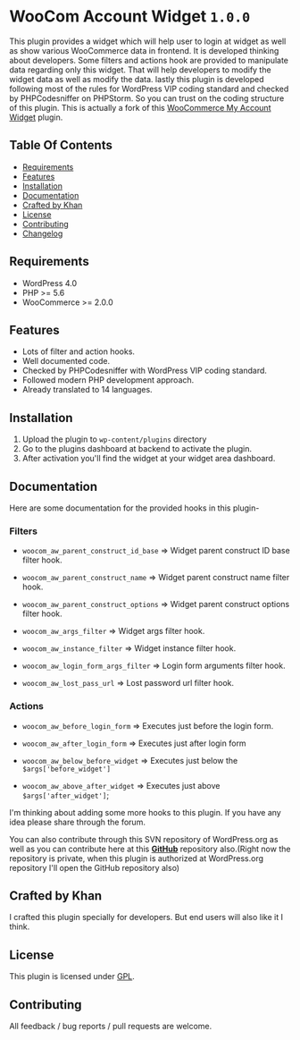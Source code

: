 # WooCom Account Widget `1.0.0`

This plugin provides a widget which will help user to login at widget as well as show various WooCommerce data in frontend. It is developed thinking about developers. Some filters and actions hook are provided to manipulate data regarding only this widget. That will help developers to modify the widget data as well as modify the data. lastly this plugin is developed following most of the rules for WordPress VIP coding standard and checked by PHPCodesniffer on PHPStorm. So you can trust on the coding structure of this plugin. This is actually a fork of this [WooCommerce My Account Widget](https://wordpress.org/plugins/woocommerce-my-account-widget/) plugin.

## Table Of Contents

* [Requirements](#requirements)
* [Features](#features)
* [Installation](#installation)
* [Documentation](#documentation)
* [Crafted by Khan](#crafted-by-khan)
* [License](#license)
* [Contributing](#contributing)
* [Changelog](#changelog)


## Requirements
* WordPress 4.0
* PHP >= 5.6
* WooCommerce >= 2.0.0

## Features
*   Lots of filter and action hooks.
*   Well documented code.
*   Checked by PHPCodesniffer with WordPress VIP coding standard.
*   Followed modern PHP development approach.
*   Already translated to 14 languages.

## Installation

1. Upload the plugin to `wp-content/plugins` directory
2. Go to the plugins dashboard at backend to activate the plugin.
3. After activation you\'ll find the widget at your widget area dashboard.

## Documentation
Here are some documentation for the provided hooks in this plugin-

### Filters

* `woocom_aw_parent_construct_id_base` => Widget parent construct ID base filter hook.

* `woocom_aw_parent_construct_name` => Widget parent construct name filter hook.

* `woocom_aw_parent_construct_options` => Widget parent construct options filter hook.

* `woocom_aw_args_filter` => Widget args filter hook.

* `woocom_aw_instance_filter` => Widget instance filter hook.

* `woocom_aw_login_form_args_filter` => Login form arguments filter hook.

* `woocom_aw_lost_pass_url` => Lost password url filter hook.

### Actions

* `woocom_aw_before_login_form` => Executes just before the login form.

* `woocom_aw_after_login_form` => Executes just after login form

* `woocom_aw_below_before_widget` => Executes just below the `$args['before_widget']`

* `woocom_aw_above_after_widget` => Executes just above `$args['after_widget']`;

I'm thinking about adding some more hooks to this plugin. If you have any idea please share through the forum.

You can also contribute through this SVN repository of WordPress.org as well as you can contribute here at this **[GitHub](https://github.com/rnaby/woocom-account-widget)** repository also.(Right now the repository is private, when this plugin is authorized at WordPress.org repository I'll open the GitHub repository also)

## Crafted by Khan

I crafted this plugin specially for developers. But end users will also like it I think. 

## License
This plugin is licensed under [GPL](https://www.gnu.org/licenses/gpl.txt).

## Contributing

All feedback / bug reports / pull requests are welcome.

